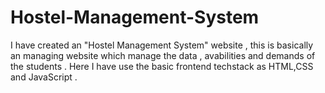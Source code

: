 # Hostel-Management-System
I have created an "Hostel Management System" website , this is basically an managing website which manage the data , avabilities and demands of the students . Here I have use the basic frontend techstack as HTML,CSS and JavaScript .
